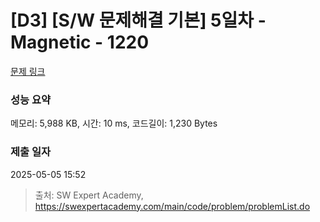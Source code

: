 # [D3] [S/W 문제해결 기본] 5일차 - Magnetic - 1220 

[문제 링크](https://swexpertacademy.com/main/code/problem/problemDetail.do?contestProbId=AV14hwZqABsCFAYD) 

### 성능 요약

메모리: 5,988 KB, 시간: 10 ms, 코드길이: 1,230 Bytes

### 제출 일자

2025-05-05 15:52



> 출처: SW Expert Academy, https://swexpertacademy.com/main/code/problem/problemList.do